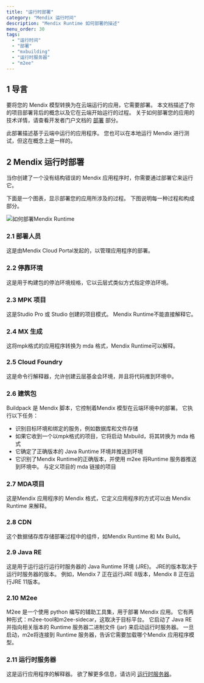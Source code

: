 ```yaml
---
title: "运行时部署"
category: "Mendix 运行时间"
description: "Mendix Runtime 如何部署的描述"
menu_order: 30
tags:
  - "运行时间"
  - "部署"
  - "mxbuilding"
  - "运行时服务器"
  - "m2ee"
---
```


## 1 导言

要将您的 Mendix 模型转换为在云端运行的应用，它需要部署。 本文档描述了你的项目部署背后的概念以及它在云端开始运行的过程。 关于如何部署您的应用的技术详情，请查看开发者门户文档的 [部署](/developerportal/deploy/) 部分。

此部署描述基于云端中运行的应用程序。 您也可以在本地运行 Mendix 进行测试，但这在概念上是一样的。

## 2 Mendix 运行时部署

当你创建了一个没有结构错误的 Mendix 应用程序时，你需要通过部署它来运行它。

下面是一个图表，显示部署您的应用所涉及的过程。 下图说明每一种过程和构成部分。

![如何部署Mendix Runtime](attachments/runtime/runtime-deployment.png)

### 2.1 部署人员

这是由Mendix Cloud Portal发起的，以管理应用程序的部署。

### 2.2 停靠环境

这是用于构建包的停泊环境规格，它以云层式类似方式指定停泊环境。

### 2.3 MPK 项目

这是Studio Pro 或 Studio 创建的项目模式。 Mendix Runtime不能直接解释它。

### 2.4 MX 生成

这将mpk格式的应用程序转换为 mda 格式，Mendix Runtime可以解释。

### 2.5 Cloud Foundry

这是命令行解释器，允许创建云层基金会环境，并且将代码推到环境中。

### 2.6 建筑包

Buildpack 是 Mendix 脚本，它控制着Mendix 模型在云端环境中的部署。 它执行以下任务：

* 识别目标环境和绑定的服务，例如数据库和文件存储
* 如果它收到一个以mpk格式的项目，它将启动 Mxbuild，将其转换为 mda 格式
* 它确定了正确版本的 Java Runtime 环境并推送到环境
* 它识别了Mendix Runtime的正确版本，并使用 m2ee 将Runtime 服务器推送到环境中。 与定义项目的 mda 链接的项目

### 2.7 MDA项目

这是Mendix 应用程序的 Mendix 格式，它定义应用程序的方式可以由 Mendix Runtime 来解释。

### 2.8 CDN

这个数据储存库存储部署过程中的组件，如Mendix Runtime 和 Mx Build。

### 2.9 Java RE

这是用于运行运行运行时服务器的 Java Runtime 环境 (JRE)。 JRE的版本取决于运行时服务器的版本。 例如，Mendix 7 正在运行JRE 8版本，Mendix 8 正在运行JRE 11版本。

### 2.10 M2ee

M2ee 是一个使用 python 编写的辅助工具集，用于部署 Mendix 应用。 它有两种形式：m2ee-tool和m2ee-sidecar，这取决于目标平台。 它启动了 Java RE 并指向相关版本的 Runtime 服务器二进制文件 (jar) 来启动运行时服务器。 一旦启动，m2e将连接到 Runtime 服务器，告诉它需要加载哪个Mendix 应用程序模型。

### 2.11 运行时服务器

这是运行应用程序的解释器。 欲了解更多信息，请访问 [运行时服务器](runtime-server)。

